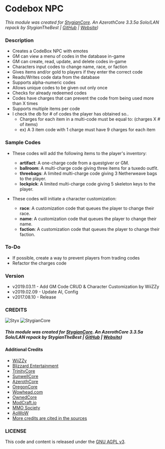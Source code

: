 # Codebox NPC

_This module was created for [StygianCore](https://rebrand.ly/stygiancoreproject). An AzerothCore 3.3.5a Solo/LAN repack by StygianTheBest | [GitHub](https://rebrand.ly/stygiangithub) | [Website](https://rebrand.ly/stygianthebest))_

### Description

- Creates a CodeBox NPC with emotes
- GM can view a menu of codes in the database in-game
- GM can create, read, update, and delete codes in-game
- Characters input codes to change name, race, or faction
- Gives items and/or gold to players if they enter the correct code
- Reads/Writes code data from the database
- Supports alpha-numeric codes
- Allows unique codes to be given out only once
- Checks for already redeemed codes
- Codes have charges that can prevent the code from being used more than X times
- Supports multiple items per code
- I check the db for # of codes the player has obtained so..
  - Charges for each item in a multi-code must be equal to: (charges X # of items)
  - ex) A 3 item code with 1 charge must have 9 charges for each item

### Sample Codes

- These codes will add the following items to the player's inventory:
  - **artifact**: A one-charge code from a questgiver or GM.
  - **ballroom**: A multi-charge code giving three items for a tuxedo outfit.
  - **threebags**: A limited multi-charge code giving 3 Netherweave bags to the player.
  - **lockpick**: A limited multi-charge code giving 5 skeleton keys to the player.

- These codes will initiate a character customization:
  - **race**: A customization code that queues the player to change their race.
  - **name**: A customization code that queues the player to change their name.
  - **faction**: A customization code that queues the player to change their faction.

### To-Do

- If possible, create a way to prevent players from trading codes
- Refactor the charges code

### Version

- v2019.03.11 - Add GM Code CRUD & Character Customization by WiiZZy
- v2019.02.09 - Update AI, Config
- v2017.08.10 - Release

### CREDITS

![Styx](https://stygianthebest.github.io/assets/img/avatar/avatar-128.jpg "Styx")
![StygianCore](https://stygianthebest.github.io/assets/img/projects/stygiancore/StygianCore.png "StygianCore")

##### This module was created for [StygianCore](https://rebrand.ly/stygiancoreproject). An AzerothCore 3.3.5a Solo/LAN repack by StygianTheBest | [GitHub](https://rebrand.ly/stygiangithub) | [Website](https://rebrand.ly/stygianthebest))

#### Additional Credits

- [WiiZZy](https://github.com/wizzymore)
- [Blizzard Entertainment](http://blizzard.com)
- [TrinityCore](https://github.com/TrinityCore/TrinityCore/blob/3.3.5/THANKS)
- [SunwellCore](http://www.azerothcore.org/pages/sunwell.pl/)
- [AzerothCore](https://github.com/AzerothCore/azerothcore-wotlk/graphs/contributors)
- [OregonCore](https://wiki.oregon-core.net/)
- [Wowhead.com](http://wowhead.com)
- [OwnedCore](http://ownedcore.com/)
- [ModCraft.io](http://modcraft.io/)
- [MMO Society](https://www.mmo-society.com/)
- [AoWoW](https://wotlk.evowow.com/)
- [More credits are cited in the sources](https://github.com/StygianTheBest)

### LICENSE

This code and content is released under the [GNU AGPL v3](https://github.com/azerothcore/azerothcore-wotlk/blob/master/LICENSE-AGPL3).